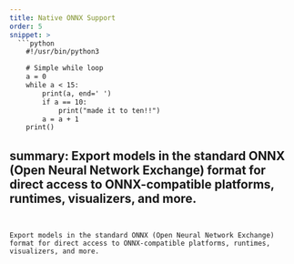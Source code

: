 ```yaml
---
title: Native ONNX Support
order: 5
snippet: >
  ```python
    #!/usr/bin/python3

    # Simple while loop
    a = 0
    while a < 15:
        print(a, end=' ')
        if a == 10:
            print("made it to ten!!")
        a = a + 1
    print()
  ```
summary: Export models in the standard ONNX (Open Neural Network Exchange) format for direct access to ONNX-compatible platforms, runtimes, visualizers, and more.
---
```


Export models in the standard ONNX (Open Neural Network Exchange) format for direct access to ONNX-compatible platforms, runtimes, visualizers, and more.
